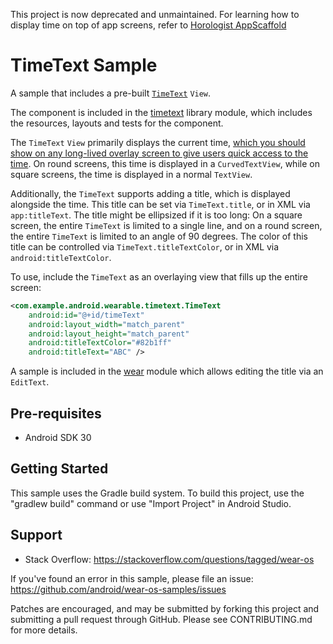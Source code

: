 This project is now deprecated and unmaintained.
For learning how to display time on top of app screens, refer to [Horologist AppScaffold](https://github.com/google/horologist/blob/main/compose-layout/src/main/java/com/google/android/horologist/compose/layout/AppScaffold.kt)


TimeText Sample
================================

A sample that includes a pre-built [`TimeText`](timetext/src/main/java/com/example/android/wearable/timetext/TimeText.kt) `View`.

The component is included in the [timetext](timetext) library module, which includes the resources, layouts and tests for the component.

The `TimeText` `View` primarily displays the current time, [which you should show on any long-lived overlay screen to give users quick access to the time](https://developer.android.com/training/wearables/design/overlays#time).
On round screens, this time is displayed in a `CurvedTextView`, while on square screens, the time is displayed in a normal `TextView`.

Additionally, the `TimeText` supports adding a title, which is displayed alongside the time.
This title can be set via `TimeText.title`, or in XML via `app:titleText`.
The title might be ellipsized if it is too long: On a square screen, the entire `TimeText` is limited to a single line, and on a round screen, the entire `TimeText` is limited to an angle of 90 degrees.
The color of this title can be controlled via `TimeText.titleTextColor`, or in XML via `android:titleTextColor`.

To use, include the `TimeText` as an overlaying view that fills up the entire screen:

```xml
<com.example.android.wearable.timetext.TimeText
    android:id="@+id/timeText"
    android:layout_width="match_parent"
    android:layout_height="match_parent"
    android:titleTextColor="#82b1ff"
    android:titleText="ABC" />
```

A sample is included in the [wear](wear) module which allows editing the title via an `EditText`.

Pre-requisites
--------------

- Android SDK 30

Getting Started
---------------

This sample uses the Gradle build system. To build this project, use the
"gradlew build" command or use "Import Project" in Android Studio.

Support
-------

- Stack Overflow: https://stackoverflow.com/questions/tagged/wear-os

If you've found an error in this sample, please file an issue:
https://github.com/android/wear-os-samples/issues

Patches are encouraged, and may be submitted by forking this project and
submitting a pull request through GitHub. Please see CONTRIBUTING.md for more details.
